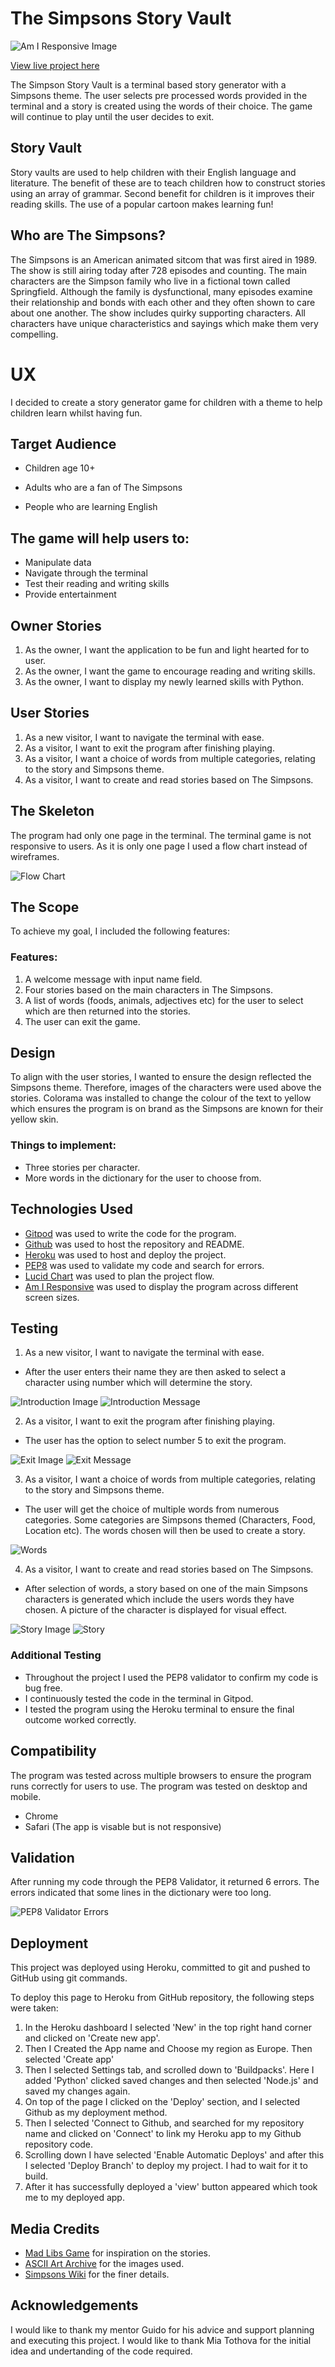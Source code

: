 # The Simpsons Story Vault

![Am I Responsive Image](assets/images/am-i-responsive.png)

[View live project here](https://the-simpsons-story-vault.herokuapp.com/)

The Simpson Story Vault is a terminal based story generator with a Simpsons theme. The user selects pre processed words provided in the terminal and a story is created using the words of their choice. The game will continue to play until the user decides to exit.

## Story Vault
Story vaults are used to help children with their English language and literature. The benefit of these are to teach children how to construct stories using an array of grammar. Second benefit for children is it improves their reading skills. The use of a popular cartoon makes learning fun!

## Who are The Simpsons?
The Simpsons is an American animated sitcom that was first aired in 1989. The show is still airing today after 728 episodes and counting. The main characters are the Simpson family who live in a fictional town called Springfield. Although the family is dysfunctional, many episodes examine their relationship and bonds with each other and they often shown to care about one another. The show includes quirky supporting characters. All characters have unique characteristics and sayings which make them very compelling. 

# UX
I decided to create a story generator game for children with a theme to help children learn whilst having fun.

## Target Audience 
* Children age 10+
* Adults who are a fan of The Simpsons 

* People who are learning English 

## The game will help users to:
* Manipulate data
* Navigate through the terminal 
* Test their reading and writing skills 
* Provide entertainment

## Owner Stories
1. As the owner, I want the application to be fun and light hearted for to user.
2. As the owner, I want the game to encourage reading and writing skills.
3. As the owner, I want to display my newly learned skills with Python.

## User Stories
1. As a new visitor, I want to navigate the terminal with ease.
2. As a visitor, I want to exit the program after finishing playing. 
3. As a visitor, I want a choice of words from multiple categories, relating to the story and Simpsons theme.
4. As a visitor, I want to create and read stories based on The Simpsons. 

## The Skeleton
The program had only one page in the terminal. The terminal game is not responsive to users. As it is only one page I used a flow chart instead of wireframes. 

![Flow Chart](assets/images/flow-chart.png)

## The Scope
To achieve my goal, I included the following features:

### Features:
1. A welcome message with input name field. 
2. Four stories based on the main characters in The Simpsons.
3. A list of words (foods, animals, adjectives etc) for the user to select which are then returned into the stories.
4. The user can exit the game.

## Design
To align with the user stories, I wanted to ensure the design reflected the Simpsons theme. Therefore, images of the characters were used above the stories. Colorama was installed to change the colour of the text to yellow which ensures the program is on brand as the Simpsons are known for their yellow skin. 

### Things to implement: 
* Three stories per character.
* More words in the dictionary for the user to choose from.

## Technologies Used 
* [Gitpod](https://gitpod.io/workspaces) was used to write the code for the program. 
* [Github](https://github.com/dansantinojones) was used to host the repository and README.
* [Heroku](https://id.heroku.com/login) was used to host and deploy the project.
* [PEP8](http://pep8online.com/) was used to validate my code and search for errors. 
* [Lucid Chart](https://www.lucidchart.com/pages/) was used to plan the project flow. 
* [Am I Responsive](https://ui.dev/amiresponsive) was used to display the program across different screen sizes. 

## Testing
1. As a new visitor, I want to navigate the terminal with ease.
* After the user enters their name they are then asked to select a character using number which will determine the story.

![Introduction Image](assets/images/intro-1.png)
![Introduction Message](assets/images/intro-2.png)

2. As a visitor, I want to exit the program after finishing playing. 
* The user has the option to select number 5 to exit the program.

![Exit Image](assets/images/exit-1.png)
![Exit Message](assets/images/exit-2.png)

3. As a visitor, I want a choice of words from multiple categories, relating to the story and Simpsons theme. 
* The user will get the choice of multiple words from numerous categories. Some categories are Simpsons themed (Characters, Food, Location etc). The words chosen will then be used to create a story.

![Words](assets/images/words.png)

4. As a visitor, I want to create and read stories based on The Simpsons.
* After selection of words, a story based on one of the main Simpsons characters is generated which include the users words they have chosen. A picture of the character is displayed for visual effect. 

![Story Image](assets/images/story-1.png)
![Story](assets/images/story-2.png)

### Additional Testing 
* Throughout the project I used the PEP8 validator to confirm my code is bug free.
* I continuously tested the code in the terminal in Gitpod.
* I tested the program using the Heroku terminal to ensure the final outcome worked correctly.

## Compatibility
The program was tested across multiple browsers to ensure the program runs correctly for users to use. The program was tested on desktop and mobile. 
* Chrome 
* Safari (The app is visable but is not responsive)

## Validation
After running my code through the PEP8 Validator, it returned 6 errors. The errors indicated that some lines in the dictionary were too long. 

![PEP8 Validator Errors](assets/images/validator.png)

## Deployment
This project was deployed using Heroku, committed to git and pushed to GitHub using git commands.

To deploy this page to Heroku from GitHub repository, the following steps were taken:

1. In the Heroku dashboard I selected 'New' in the top right hand corner and clicked on 'Create new app'.
2. Then I Created the App name and Choose my region as Europe. Then selected 'Create app'
3. Then I selected Settings tab, and scrolled down to 'Buildpacks'. Here I added 'Python' clicked saved changes and then selected 'Node.js' and saved my changes again.
4. On top of the page I clicked on the 'Deploy' section, and I selected Github as my deployment method.
5. Then I selected 'Connect to Github, and searched for my repository name and clicked on 'Connect' to link my Heroku app to my Github repository code.
6. Scrolling down I have selected 'Enable Automatic Deploys' and after this I selected 'Deploy Branch' to deploy my project. I had to wait for it to build.
7. After it has successfully deployed a 'view' button appeared which took me to my deployed app.

## Media Credits
* [Mad Libs Game](https://www.glowwordbooks.com/blog/category/kids-online-mad-libs/) for inspiration on the stories. 
* [ASCII Art Archive](https://www.asciiart.eu/cartoons/simpsons) for the images used.
* [Simpsons Wiki](https://simpsons.fandom.com/wiki/Simpsons_Wiki) for the finer details. 

## Acknowledgements
I would like to thank my mentor Guido for his advice and support planning and executing this project. I would like to thank Mia Tothova for the initial idea and undertanding of the code required. 